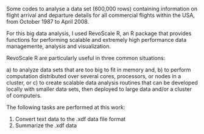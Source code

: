 Some codes to analyse a data set (600,000 rows) containing information on flight arrival and departure details for all commercial flights within the USA, from October 1987 to April 2008.

For this big data analysis, I used RevoScale R, an R package that provides functions for performing scalable and extremely high performance data managemente, analysis and visualization.

RevoScale R are particularly useful in three common situations:

a) to analyze data sets that are too big to fit in memory and,
b) to perform computation distributed over several cores, processors, or nodes in a cluster, or
c) to create scalable data analysis routines that can be developed locally with smaller data sets, then deployed to large data and/or a cluster of computers.

The following tasks are performed at this work:

1) Convert text data to the .xdf data file format																		
2) Summarize the .xdf data
